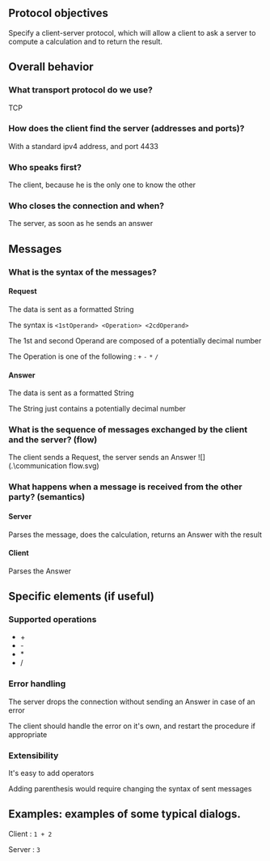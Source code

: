 ## Protocol objectives
Specify a client-server protocol, which will allow a client to ask a server to compute a calculation and to return the result.

## Overall behavior
### What transport protocol do we use?
TCP
### How does the client find the server (addresses and ports)?
With a standard ipv4 address, and port 4433
### Who speaks first?
The client, because he is the only one to know the other
### Who closes the connection and when?
The server, as soon as he sends an answer


## Messages
### What is the syntax of the messages?
#### Request
The data is sent as a formatted String

The syntax is `<1stOperand> <Operation> <2cdOperand>`

The 1st and second Operand are composed of a potentially decimal number

The Operation is one of the following : `+` `-` `*` `/`

#### Answer
The data is sent as a formatted String

The String just contains a potentially decimal number

### What is the sequence of messages exchanged by the client and the server? (flow)
The client sends a Request, the server sends an Answer
![](.\communication flow.svg)

### What happens when a message is received from the other party? (semantics)
#### Server
Parses the message, does the calculation, returns an Answer with the result

#### Client
Parses the Answer

## Specific elements (if useful)
### Supported operations
* \+
* \-
* \*
* \/

### Error handling
The server drops the connection without sending an Answer in case of an error

The client should handle the error on it's own, and restart the procedure if appropriate


### Extensibility
It's easy to add operators

Adding parenthesis would require changing the syntax of sent messages

## Examples: examples of some typical dialogs.
Client : `1 + 2`

Server : `3`